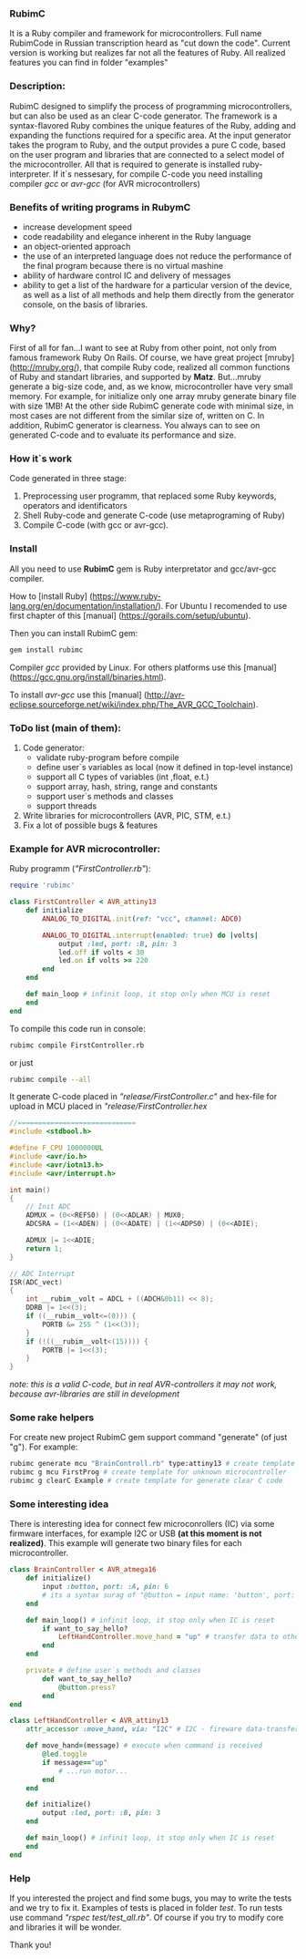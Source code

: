 ### RubimC
It is a Ruby compiler and framework for microcontrollers. Full name RubimCode in Russian transcription heard as "cut down the code". Current version is working but realizes far not all the features of Ruby. All realized features you can find in folder "examples"

### Description:
RubimC designed to simplify the process of programming microcontrollers, but can also be used as an clear С-code generator. The framework is a syntax-flavored Ruby combines the unique features of the Ruby, adding and expanding the functions required for a specific area. At the input  generator takes the program to Ruby, and the output provides a pure C code, based on the user program and libraries that are connected to a select model of the microcontroller. All that is required to generate is installed ruby-interpreter. If it`s nessesary, for compile C-code you need installing compiler *gcc* or *avr-gcc* (for AVR microcontrollers)

### Benefits of writing programs in RubymC 
+ increase development speed
+ code readability and elegance inherent in the Ruby language
+ an object-oriented approach
+ the use of an interpreted language does not reduce the performance of the final program because there is no virtual mashine
+ ability of hardware control IC and delivery of messages
+ ability to get a list of the hardware for a particular version of the device, as well as a list of all methods and help them directly from the generator console, on the basis of libraries.

### Why?
First of all for fan...I want to see at Ruby from other point, not only from famous framework Ruby On Rails. Of course, we have great project [mruby] (http://mruby.org/), that compile Ruby code, realized all common functions of Ruby and standart libraries, and supported by **Matz**. But...mruby generate a big-size code, and, as we know, microcontroller have very small memory. For example, for initialize only one array mruby generate binary file with size 1MB! At the other side RubimC generate code with minimal size, in most cases are not different from the similar size of, written on C. In addition, RubimC generator is clearness. You always can to see on generated C-code and to evaluate its performance and size.

### How it`s work
Code generated in three stage:

1. Preprocessing user programm, that replaced some Ruby keywords, operators and identificators
2. Shell Ruby-code and generate C-code (use metaprograming of Ruby)
3. Compile C-code (with gcc or avr-gcc).

### Install
All you need to use **RubimC** gem is Ruby interpretator and gcc/avr-gcc compiler. 

How to [install Ruby] (https://www.ruby-lang.org/en/documentation/installation/). For Ubuntu I recomended to use first chapter of this [manual] (https://gorails.com/setup/ubuntu).

Then you can install RubimC gem:
```sh
gem install rubimc
```

Compiler *gcc* provided by Linux. For others platforms use this [manual] (https://gcc.gnu.org/install/binaries.html).

To install *avr-gcc* use this [manual] (http://avr-eclipse.sourceforge.net/wiki/index.php/The_AVR_GCC_Toolchain).


### ToDo list (main of them):
1. Code generator:
    + validate ruby-program before compile
    + define user`s variables as local (now it defined in top-level instance)
    + support all C types of variables (int ,float, e.t.)
    + support array, hash, string, range and constants
    + support user`s methods and classes
    + support threads
2. Write libraries for microcontrollers (AVR, PIC, STM, e.t.)
3. Fix a lot of possible bugs & features

### Example for AVR microcontroller:
Ruby programm (*"FirstController.rb"*):
```ruby
require 'rubimc'

class FirstController < AVR_attiny13
    def initialize
        ANALOG_TO_DIGITAL.init(ref: "vcc", channel: ADC0)

        ANALOG_TO_DIGITAL.interrupt(enabled: true) do |volts|
            output :led, port: :B, pin: 3
            led.off if volts < 30
            led.on if volts >= 220
        end
    end

    def main_loop # infinit loop, it stop only when MCU is reset
    end
end
```

To compile this code run in console:
```sh
rubimc compile FirstController.rb
```
or just
```sh
rubimc compile --all
```

It generate C-code placed in *"release/FirstController.c"* and hex-file for upload in MCU placed in *"release/FirstController.hex*
```c
//=============================
#include <stdbool.h>

#define F_CPU 1000000UL
#include <avr/io.h>
#include <avr/iotn13.h>
#include <avr/interrupt.h>

int main() 
{
    // Init ADC
    ADMUX = (0<<REFS0) | (0<<ADLAR) | MUX0;
    ADCSRA = (1<<ADEN) | (0<<ADATE) | (1<<ADPS0) | (0<<ADIE);

    ADMUX |= 1<<ADIE;
    return 1;
}

// ADC Interrupt
ISR(ADC_vect)
{
    int __rubim__volt = ADCL + ((ADCH&0b11) << 8);
    DDRB |= 1<<(3);
    if ((__rubim__volt<=(0))) {
        PORTB &= 255 ^ (1<<(3));
    }
    if (!((__rubim__volt<(15)))) {
        PORTB |= 1<<(3);
    }
}
```
*note: this is a valid C-code, but in real AVR-controllers it may not work, because avr-libraries are still in development*

### Some rake helpers
For create new project RubimC gem support command "generate" (of just "g"). For example:
```sh
rubimc generate mcu "BrainControll.rb" type:attiny13 # create template for AVR microcontroller 'attiny13'
rubimc g mcu FirstProg # create template for unknown microcontroller
rubimc g clearC Example # create template for generate clear C code
```

### Some interesting idea
There is interesting idea for connect few microconrollers (IC) via some firmware interfaces, for example I2C or USB **(at this moment is not realized)**. This example will generate two binary files for each microcontroller. 

```ruby
class BrainController < AVR_atmega16
    def initialize()
        input :button, port: :A, pin: 6 
        # its a syntax surag of "@button = input name: 'button', port: 'A', pin: 6"
    end

    def main_loop() # infinit loop, it stop only when IC is reset
        if want_to_say_hello?
            LeftHandController.move_hand = "up" # transfer data to other controller
        end
    end

    private # define user`s methods and classes
        def want_to_say_hello?
            @button.press?
        end
end

class LeftHandController < AVR_attiny13
    attr_accessor :move_hand, via: "I2C" # I2C - fireware data-transfer bus

    def move_hand=(message) # execute when command is received
        @led.toggle
        if message=="up" 
            # ...run motor...
        end
    end

    def initialize()
        output :led, port: :B, pin: 3
    end

    def main_loop() # infinit loop, it stop only when IC is reset
    end
end
```

### Help
If you interested the project and find some bugs, you may to write the tests and we try to fix it. Examples of tests is placed in folder *test*. To run tests use command *"rspec test/test_all.rb"*. Of course if you try to modify core and libraries it will be wonder.

Thank you!
